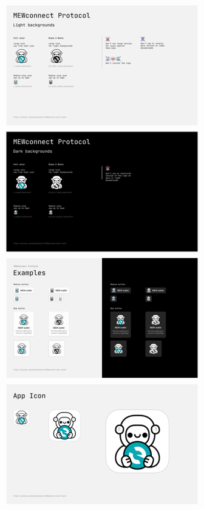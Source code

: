 

![guidePage1](https://raw.githubusercontent.com/MyEtherWallet/MEWconnect-web-client/master/assets/forReadMe/MEWconnect%20Protocol%20-%20Guide.png)

![guidePage1](https://raw.githubusercontent.com/MyEtherWallet/MEWconnect-web-client/master/assets/forReadMe/MEWconnect%20Protocol%20-%20Guide2.png)

![guidePage1](https://raw.githubusercontent.com/MyEtherWallet/MEWconnect-web-client/master/assets/forReadMe/MEWconnect%20Protocol%20-%20Guide3.png)

![guidePage1](https://raw.githubusercontent.com/MyEtherWallet/MEWconnect-web-client/master/assets/forReadMe/MEWconnect%20Protocol%20-%20Guide4.png)